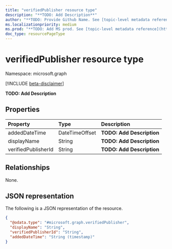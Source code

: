 ```yaml
---
title: "verifiedPublisher resource type"
description: "**TODO: Add Description**"
author: "**TODO: Provide Github Name. See [topic-level metadata reference](https://msgo.azurewebsites.net/add/document/guidelines/metadata.html#topic-level-metadata)**"
ms.localizationpriority: medium
ms.prod: "**TODO: Add MS prod. See [topic-level metadata reference](https://msgo.azurewebsites.net/add/document/guidelines/metadata.html#topic-level-metadata)**"
doc_type: resourcePageType
---
```


# verifiedPublisher resource type

Namespace: microsoft.graph

[!INCLUDE [beta-disclaimer](../../includes/beta-disclaimer.md)]

**TODO: Add Description**

## Properties
|Property|Type|Description|
|:---|:---|:---|
|addedDateTime|DateTimeOffset|**TODO: Add Description**|
|displayName|String|**TODO: Add Description**|
|verifiedPublisherId|String|**TODO: Add Description**|

## Relationships
None.

## JSON representation
The following is a JSON representation of the resource.
<!-- {
  "blockType": "resource",
  "@odata.type": "microsoft.graph.verifiedPublisher"
}
-->
``` json
{
  "@odata.type": "#microsoft.graph.verifiedPublisher",
  "displayName": "String",
  "verifiedPublisherId": "String",
  "addedDateTime": "String (timestamp)"
}
```

